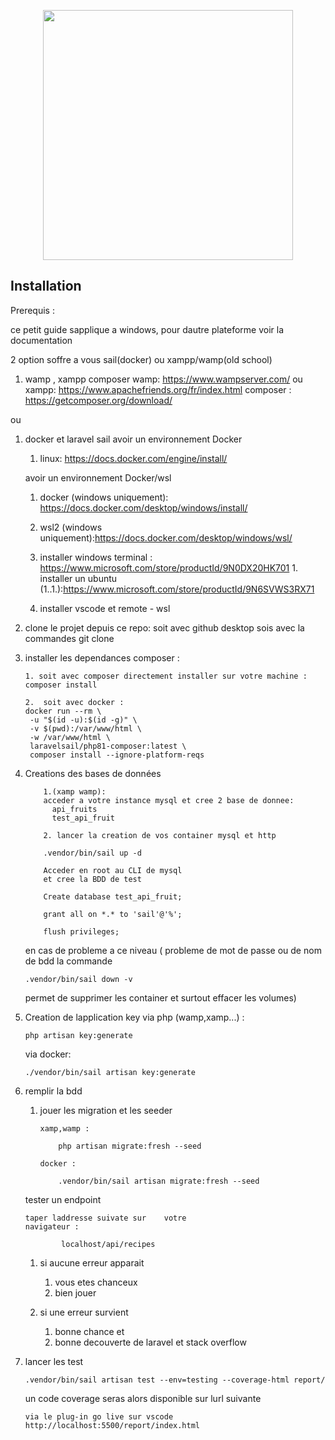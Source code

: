 <p align="center"><a href="https://laravel.com" target="_blank"><img src="https://raw.githubusercontent.com/laravel/art/master/logo-lockup/5%20SVG/2%20CMYK/1%20Full%20Color/laravel-logolockup-cmyk-red.svg" width="400"></a></p>

## Installation

Prerequis :

ce petit guide sapplique a windows, pour dautre plateforme voir la documentation

2 option soffre a vous sail(docker) ou xampp/wamp(old school)

1.  wamp , xampp composer
    wamp: https://www.wampserver.com/
    ou
    xampp: https://www.apachefriends.org/fr/index.html
    composer : https://getcomposer.org/download/

ou

1.  docker et laravel sail
    avoir un environnement Docker

    1. linux: https://docs.docker.com/engine/install/

    avoir un environnement Docker/wsl

    1. docker (windows uniquement): https://docs.docker.com/desktop/windows/install/
    1. wsl2 (windows uniquement):https://docs.docker.com/desktop/windows/wsl/
    1. installer windows terminal : https://www.microsoft.com/store/productId/9N0DX20HK701 1. installer un ubuntu (1..1.):https://www.microsoft.com/store/productId/9N6SVWS3RX71

    1. installer vscode et remote - wsl

2.  clone le projet depuis ce repo:
    soit avec github desktop sois avec la commandes git clone

3.  installer les dependances composer :

        1. soit avec composer directement installer sur votre machine : composer install

        2.  soit avec docker :
        docker run --rm \
         -u "$(id -u):$(id -g)" \
         -v $(pwd):/var/www/html \
         -w /var/www/html \
         laravelsail/php81-composer:latest \
         composer install --ignore-platform-reqs

4.  Creations des bases de données

            1.(xamp wamp):
            acceder a votre instance mysql et cree 2 base de donnee:
              api_fruits
              test_api_fruit

            2. lancer la creation de vos container mysql et http

            .vendor/bin/sail up -d

            Acceder en root au CLI de mysql
            et cree la BDD de test

            Create database test_api_fruit;

            grant all on *.* to 'sail'@'%';

            flush privileges;

    en cas de probleme a ce niveau ( probleme de mot de passe ou de nom de bdd la commande

        .vendor/bin/sail down -v

    permet de supprimer les container et surtout effacer les volumes)

5.  Creation de lapplication key
    via php (wamp,xamp...) :

        php artisan key:generate

    via docker:

        ./vendor/bin/sail artisan key:generate

6.  remplir la bdd

    1.  jouer les migration et les seeder

            xamp,wamp :

                php artisan migrate:fresh --seed

            docker :

                .vendor/bin/sail artisan migrate:fresh --seed

    tester un endpoint

        taper laddresse suivate sur    votre
        navigateur :

                localhost/api/recipes

    1. si aucune erreur apparait

        1. vous etes chanceux
        1. bien jouer

    1. si une erreur survient
        1. bonne chance et
        1. bonne decouverte de laravel et stack overflow

7.  lancer les test

        .vendor/bin/sail artisan test --env=testing --coverage-html report/

    un code coverage seras alors disponible sur lurl suivante

        via le plug-in go live sur vscode
        http://localhost:5500/report/index.html
